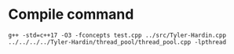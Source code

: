 # Compile command
	g++ -std=c++17 -O3 -fconcepts test.cpp ../src/Tyler-Hardin.cpp ../../../../Tyler-Hardin/thread_pool/thread_pool.cpp -lpthread
